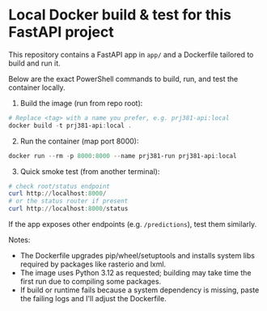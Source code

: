 # Local Docker build & test for this FastAPI project

This repository contains a FastAPI app in `app/` and a Dockerfile tailored to build and run it.

Below are the exact PowerShell commands to build, run, and test the container locally.

1) Build the image (run from repo root):

```powershell
# Replace <tag> with a name you prefer, e.g. prj381-api:local
docker build -t prj381-api:local .
```

2) Run the container (map port 8000):

```powershell
docker run --rm -p 8000:8000 --name prj381-run prj381-api:local
```

3) Quick smoke test (from another terminal):

```powershell
# check root/status endpoint
curl http://localhost:8000/  
# or the status router if present
curl http://localhost:8000/status
```

If the app exposes other endpoints (e.g. `/predictions`), test them similarly.

Notes:
- The Dockerfile upgrades pip/wheel/setuptools and installs system libs required by packages like rasterio and lxml.
- The image uses Python 3.12 as requested; building may take time the first run due to compiling some packages.
- If build or runtime fails because a system dependency is missing, paste the failing logs and I'll adjust the Dockerfile.
